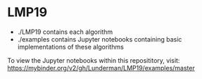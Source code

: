 # LMP19

* ./LMP19 contains each algorithm
* ./examples contains Jupyter notebooks containing basic implementations of these algorithms

To view the Jupyter notebooks within this reposititory, visit: 
https://mybinder.org/v2/gh/Lunderman/LMP19/examples/master